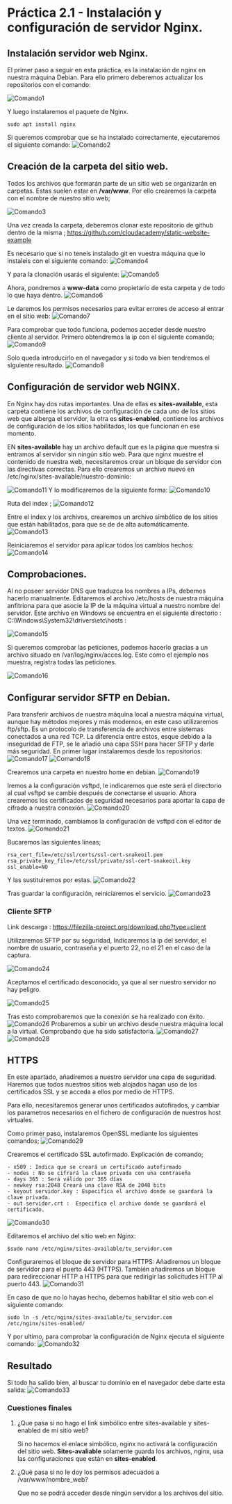 # Práctica 2.1 - Instalación y configuración de servidor Nginx. 
## Instalación servidor web Nginx.
El primer paso a seguir en esta práctica, es la instalación de nginx en nuestra máquina Debian. Para ello primero deberemos actualizar los repositorios con el comando:  

![Comando1](../imagens/1comandoSudoAptUpdate.png)

Y luego instalaremos el paquete de Nginx. 
```
sudo apt install nginx
```

Si queremos comprobar que se ha instalado correctamente, ejecutaremos el siguiente comando:
![Comando2](imagens/2comandoStatusNginx.png)




## Creación de la carpeta del sitio web. 
Todos los archivos que formarán parte de un sitio web se organizarán en carpetas. Estas suelen estar en **/var/www**.
Por ello crearemos la carpeta con el nombre de nuestro sitio web; 

![Comando3](imagens/3comandoCreacionCarpetaWeb.png)

Una vez creada la carpeta, deberemos clonar este repositorio de github dentro de la misma ; 
https://github.com/cloudacademy/static-website-example

Es necesario que si no teneis instalado git en vuestra máquina que lo instaleis con el siguiente comando: 
![Comando4](imagens/4comandoInstalarGit.png)

Y para la clonación usarás el siguiente: 
![Comando5](imagens/5comandoClonacionGit.png)

Ahora, pondremos a **www-data** como propietario de esta carpeta y de todo lo que haya dentro. 
![Comando6](imagens/6comandoHacerPropietario.png)

Le daremos los permisos necesarios para evitar errores de acceso al entrar en el sitio web: 
![Comando7](imagens/7comandoObtenciónPermisos.png)

Para comprobar que todo funciona, podemos acceder desde nuestro cliente al servidor. Primero obtendremos la ip con el siguiente comando; 
![Comando9](imagens/9comandoObtencionIpMAquina.png)

Solo queda introducirlo en el navegador y si todo va bien tendremos el siguiente resultado. 
![Comando8](imagens/8comandoComprobacionServidor.png)


## Configuración de servidor web NGINX.
En Nginx hay dos rutas importantes. Una de ellas es **sites-available**, esta carpeta contiene los archivos de configuración de cada uno de los sitios web que alberga el servidor, la otra es **sites-enabled**, contiene los archivos de configuración de los sitios habilitados, los que funcionan en ese momento. 

EN **sites-available** hay un archivo default que es la página que muestra si entramos al servidor sin ningún sitio web. Para que nginx muestre el contenido de nuestra web, necesitaremos crear un bloque de servidor con las directivas correctas. Para ello crearemos un archivo nuevo en /etc/nginx/sites-available/nuestro-dominio: 

![Comando11](imagens/11comandoEntrarSitestAvaliable.png)
Y lo modificaremos de la siguiente forma: 
![Comando10](imagens/10comandoConfSitesAvaliable.png)

Ruta del index ; 
![Comando12](imagens/12comandoCarpetaGitDesc.png)

Entre el index y los archivos, crearemos un archivo simbólico de los sitios que están habilitados, para que se de de alta automáticamente.
![Comando13](imagens/13comandoArchivoSitesEnable.png)

Reiniciaremos el servidor para aplicar todos los cambios hechos: 
![Comando14](imagens/14comandoRestartNginx.png)

## Comprobaciones. 
Al no poseer servidor DNS que traduzca los nombres a IPs, debemos hacerlo manualmente. Editaremos el archivo /etc/hosts de nuestra máquina anfitriona para que asocie la IP de la máquina virtual a nuestro nombre del servidor. 
Este archivo en Windows se encuentra en el siguiente directorio : 
C:\Windows\System32\drivers\etc\hosts : 

![Comando15](imagens/15comandoAsignarIpaDominio.png)

Si queremos comprobar las peticiones, podemos hacerlo gracias a un archivo situado en /var/log/nginx/acces.log. Este como el ejemplo nos muestra, registra todas las peticiones. 

![Comando16](imagens/16comandoComprobacionPeticiones.png)

## Configurar servidor SFTP en Debian.
Para transferir archivos de nuestra máquina local a nuestra máquina virtual, aunque hay métodos mejores y más modernos, en este caso utilizaremos ftp/sftp. Es un protocolo de transferencia de archivos entre sistemas conectados a una red TCP. La diferencia entre estos, esque debido a la inseguridad de FTP, se le añadió una capa SSH para hacer SFTP y darle más seguridad. 
En primer lugar instalaremos desde los repositorios: 
![Comando17](imagens/17comandoUpdate.png)
![Comando18](imagens/18comandoInstallVsftpd.png)

Crearemos una carpeta en nuestro home en debian. 
![Comando19](imagens/19comandoCreacionCarpta.png)

Iremos a la configuración vsftpd, le indicaremos que este será el directorio al cual vsftpd se cambie después de conectarse el usuario. 
Ahora crearemos los certificados de seguridad necesarios para aportar la capa de cifrado a nuestra conexión. 
![Comando20](imagens/20comandoCertificadosSeguridad.png)

Una vez terminado, cambiamos la configuración de vsftpd con el editor de textos. 
![Comando21](../imagens/21comandoConfVsftpd.png)

Bucaremos las siguientes líneas; 
```
rsa_cert_file=/etc/ssl/certs/ssl-cert-snakeoil.pem
rsa_private_key_file=/etc/ssl/private/ssl-cert-snakeoil.key
ssl_enable=NO
```
Y las sustituiremos por estas. 
![Comando22](../imagens/22comandoModificacionArchivoConf.png)

Tras guardar la configuración, reiniciaremos el servicio. 
![Comando23](../imagens/23ComandoReiniciar.png)

### Cliente SFTP 
Link descarga : https://filezilla-project.org/download.php?type=client

Utilizaremos SFTP por su seguridad, 
Indicaremos la ip del servidor, el nombre de usuario, contraseña y el puerto 22, no el 21 en el caso de la captura. 

![Comando24](../imagens/24comandoParametroFilezilla.png)

Aceptamos el certificado desconocido, ya que al ser nuestro servidor no hay peligro. 

![Comando25](../imagens/25comandoAceptaCertificadoDesconocido.png)

Tras esto comprobaremos que la conexión se ha realizado con éxito. 
![Comando26](../imagens/26comandoConexionServidor.png)
Probaremos a subir un archivo desde nuestra máquina local a la virtual. Comprobando que ha sido satisfactoria. 
![Comando27](../imagens/27comandoConfirmaciónSubida.png)
![Comando28](../imagens/28comandoTransaccionSatisfactoria.png)

## HTTPS 
En este apartado, añadiremos a nuestro servidor una capa de seguridad. Haremos que todos nuestros sitios web alojados hagan uso de los certificados SSL y se acceda a ellos por medio de HTTPS.

Para ello, necesitaremos generar unos certificados autofirados, y cambiar los parametros necesarios en el fichero de configuración de nuestros host virtuales. 

Como primer paso, instalaremos OpenSSL mediante los siguientes comandos; 
![Comando29](../imagens/29comandoUpdateInstallSSL.png)

Crearemos el certificado SSL autofirmado. Explicación de comando; 
    
    - x509 : Indica que se creará un certificado autofirmado 
    - nodes : No se cifrará la clave privada con una contraseña
    - days 365 : Será válido por 365 días 
    - newkey rsa:2048 Creará una clave RSA de 2048 bits
    - keyout servidor.key : Especifica el archivo donde se guardará la clave privada. 
    - out servidor.crt :  Especifica el archivo donde se guardará el certificado.
![Comando30](../imagens/30comandoCreaciónYConfi.png)

Editaremos el archivo del sitio web en Nginx: 
```
$sudo nano /etc/nginx/sites-available/tu_servidor.com
```
Configuraremos el bloque de servidor para HTTPS:
Añadiremos un bloque de servidor para el puerto 443 (HTTPS). También añadiremos un bloque para redireccionar HTTP a HTTPS para que redirigir las solicitudes HTTP al puerto 443. 
![Comando31](../imagens/31comandoEdiciónArchivoConf.png)

En caso de que no lo hayas hecho, debemos habilitar el sitio web con el siguiente comando:
```
sudo ln -s /etc/nginx/sites-available/tu_servidor.com /etc/nginx/sites-enabled/
```

Y por ultimo, para comprobar la configuración de Nginx ejecuta el siguiente comando: 
![Comando32](../imagens/32comandoComprobaciónConf.png)


## Resultado 
Si todo ha salido bien, al buscar tu dominio en el navegador debe darte esta salida: 
![Comando33](../imagens/33comandoVisitaHTTPS.png)


### Cuestiones finales 
1. ¿Que pasa si no hago el link simbólico entre sites-available y sites-enabled de mi sitio web?
   
   Si no hacemos el enlace simbólico, nginx no activará la configuración del sitio web. **Sites-avaliable** solamente guarda los archivos, nginx, usa las configuraciones que están en **sites-enabled**. 
2. ¿Qué pasa si no le doy los permisos adecuados a /var/www/nombre_web?
   
   Que no se podrá acceder desde ningún servidor a los archivos del sitio.